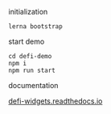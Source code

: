 initialization
```
lerna bootstrap
```

start demo
```
cd defi-demo
npm i
npm run start
```


documentation

[defi-widgets.readthedocs.io](https://defi-widgets.readthedocs.io/en/latest/)
